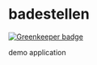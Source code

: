 # badestellen

[![Greenkeeper badge](https://badges.greenkeeper.io/technologiestiftung/badestellen.svg)](https://greenkeeper.io/)

demo application
